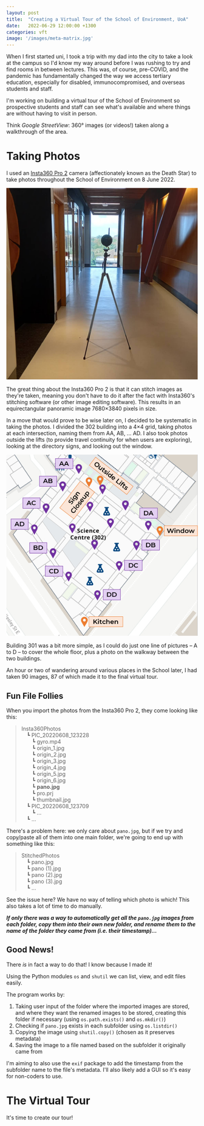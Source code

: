 ```yaml
---
layout: post
title:  "Creating a Virtual Tour of the School of Environment, UoA"
date:   2022-06-29 12:00:00 +1300
categories: vft
image: '/images/meta-matrix.jpg'
---
```


When I first started uni, I took a trip with my dad into the city to take a look at the campus so I'd know my way around before I was rushing to try and find rooms in between lectures. This was, of course, pre-COVID, and the pandemic has fundamentally changed the way we access tertiary education, especially for disabled, immunocompromised, and overseas students and staff.

I'm working on building a virtual tour of the School of Environment so prospective students and staff can see what's available and where things are without having to visit in person.

Think *Google StreetView*: 360&deg; images (or videos!) taken along a walkthrough of the area.

# Taking Photos

I used an [Insta360 Pro 2](https://www.insta360.com/product/insta360-pro2/) camera (affectionately known as the Death Star) to take photos throughout the School of Environment on 8 June 2022.

<img src="/images/deathstar.jpg" alt="The Insta360 camera on a tripod in a hallway.">

The great thing about the Insta360 Pro 2 is that it can stitch images as they're taken, meaning you don't have to do it after the fact with Insta360's stitching software (or other image editing software). This results in an equirectangular panoramic image 7680&times;3840 pixels in size.

In a move that would prove to be wise later on, I decided to be systematic in taking the photos. I divided the 302 building into a 4&times;4 grid, taking photos at each intersection, naming them from AA, AB, ... AD. I also took photos outside the lifts (to provide travel continuity for when users are exploring), looking at the directory signs, and looking out the window.

<img src="/images/302-image-layout.jpg" alt="An annotated map of one floor of the Science Building (302) showing points where photos were taken.">

Building 301 was a bit more simple, as I could do just one line of pictures &ndash; A to D &ndash; to cover the whole floor, plus a photo on the walkway between the two buildings.

An hour or two of wandering around various places in the School later, I had taken 90 images, 87 of which made it to the final virtual tour.

## Fun File Follies

When you import the photos from the Insta360 Pro 2, they come looking like this:

> Insta360Photos  
> &emsp;&#9495; PIC_20220608_123228  
> &emsp;&emsp;&#9495; gyro.mp4  
> &emsp;&emsp;&#9495; origin_1.jpg  
> &emsp;&emsp;&#9495; origin_2.jpg  
> &emsp;&emsp;&#9495; origin_3.jpg  
> &emsp;&emsp;&#9495; origin_4.jpg  
> &emsp;&emsp;&#9495; origin_5.jpg  
> &emsp;&emsp;&#9495; origin_6.jpg  
> &emsp;&emsp;&#9495; **pano.jpg**  
> &emsp;&emsp;&#9495; pro.prj  
> &emsp;&emsp;&#9495; thumbnail.jpg  
> &emsp;&#9495; PIC_20220608_123709  
> &emsp;&emsp;&#9495; &#8230;  
> &emsp;&#9495; &#8230;

There's a problem here: we only care about `pano.jpg`, but if we try and copy/paste all of them into one main folder, we're going to end up with something like this:

> StitchedPhotos  
> &emsp;&#9495; pano.jpg  
> &emsp;&#9495; pano (1).jpg  
> &emsp;&#9495; pano (2).jpg  
> &emsp;&#9495; pano (3).jpg  
> &emsp;&#9495; &#8230;

See the issue here? We have no way of telling which photo is which! This also takes a lot of time to do manually.

***If only there was a way to automatically get all the `pano.jpg` images from each folder, copy them into their own new folder, and rename them to the name of the folder they came from (i.e. their timestamp)&#8230;***

## Good News!

There *is* in fact a way to do that! I know because I made it!

Using the Python modules `os` and `shutil` we can list, view, and edit files easily.

The program works by:

1. Taking user input of the folder where the imported images are stored, and where they want the renamed images to be stored, creating this folder if necessary (using `os.path.exists()` and `os.mkdir()`)
2. Checking if `pano.jpg` exists in each subfolder using `os.listdir()`
3. Copying the image using `shutil.copy()` (chosen as it preserves metadata)
4. Saving the image to a file named based on the subfolder it originally came from

I'm aiming to also use the `exif` package to add the timestamp from the subfolder name to the file's metadata. I'll also likely add a GUI so it's easy for non-coders to use.

# The Virtual Tour

It's time to create our tour!
